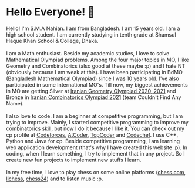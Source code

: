 # Hello Everyone! 👋

<p>
Hello! I'm S.M.A Nahian. 
                        I am from Bangladesh. 
                        I am 15 years old. 
                        I am a high school student. 
                        I am currently studying in tenth grade at Shamsul Haque Khan School & College, Dhaka.
                        <br />
                        <br />
                        I am a Math enthusiast. 
                        Beside my academic studies, I love to solve Mathematical Olympiad problems. 
                        Among the four major topics in MO, I like Geometry and Combinatorics (also good at these maybe :p) and I hate NT (obviously because I am weak at this). 
                        I have been participating in BdMO (Bangladesh Mathematical Olympiad) since I was 10 years old. 
                        I've also participated in some International MO's. 
                        Till now, my biggest achievements in MO are getting Silver at <a href="https://igo-official.com/">Iranian Geometry Olympiad 2020, 2021</a> and Bronze in <a href="https://ico-official.com/en/2021/advance-result">Iranian Combinatorics Olympiad 2021</a> (team Couldn't Find Any Name). 
                        <br />
                        <br />
                        I also love to code. 
                        I am a beginner at competitive programming, but I am trying to improve. 
                        Mainly, I started competitive programming to improve my combinatorics skill, but now I do it because I like it. 
                        You can check out my cp profile at <a href="https://codeforces.com/profile/Nahian9696">Codeforces</a>, <a href="https://atcoder.jp/users/Nahian9696">AtCoder</a>, <a href="https://www.topcoder.com/members/Nahian9696/">TopCoder</a> and <a href="https://www.codechef.com/users/nahian9696">Codechef</a>. 
                        I use C++, Python and Java for cp. 
                        Beside competitive programming, I am learning web application development (that's why I have created this website :p). 
                        In coding, when I learn something, I try to implement that in any project. 
                        So I create new fun projects to implement new stuffs I learn. 
                        <!-- You can check some of them <a href="/#fun">here</a> -->
                        <br />
                        <br />
                        In my free time, I love to play chess on some online platforms (<a href="https://www.chess.com/member/sma-nahian">chess.com</a>, <a href="https://lichess.org/@/SMA-Nahian">lichess</a>, <a href="https://chess24.com/profile/sma-nahian">chess24</a>) and to listen music :p.
</p>
